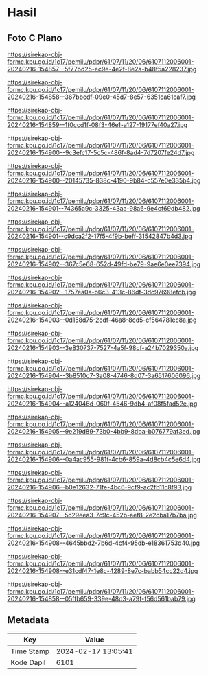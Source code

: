 # Hasil

## Foto C Plano

https://sirekap-obj-formc.kpu.go.id/1c17/pemilu/pdpr/61/07/11/20/06/6107112006001-20240216-154857--5f77bd25-ec9e-4e2f-8e2a-b48f5a228237.jpg

https://sirekap-obj-formc.kpu.go.id/1c17/pemilu/pdpr/61/07/11/20/06/6107112006001-20240216-154858--367bbcdf-09e0-45d7-8e57-6351ca61caf7.jpg

https://sirekap-obj-formc.kpu.go.id/1c17/pemilu/pdpr/61/07/11/20/06/6107112006001-20240216-154859--1f0ccd1f-08f3-46e1-a127-19177ef40a27.jpg

https://sirekap-obj-formc.kpu.go.id/1c17/pemilu/pdpr/61/07/11/20/06/6107112006001-20240216-154900--9c3efc17-5c5c-486f-8ad4-7d7207fe24d7.jpg

https://sirekap-obj-formc.kpu.go.id/1c17/pemilu/pdpr/61/07/11/20/06/6107112006001-20240216-154900--20145735-838c-4190-9b84-c557e0e335b4.jpg

https://sirekap-obj-formc.kpu.go.id/1c17/pemilu/pdpr/61/07/11/20/06/6107112006001-20240216-154901--74365a9c-3325-43aa-98a6-9e4cf69db482.jpg

https://sirekap-obj-formc.kpu.go.id/1c17/pemilu/pdpr/61/07/11/20/06/6107112006001-20240216-154901--c9dca2f2-17f5-4f9b-beff-31542847b4d3.jpg

https://sirekap-obj-formc.kpu.go.id/1c17/pemilu/pdpr/61/07/11/20/06/6107112006001-20240216-154902--367c5e68-652d-49fd-be79-9ae6e0ee7394.jpg

https://sirekap-obj-formc.kpu.go.id/1c17/pemilu/pdpr/61/07/11/20/06/6107112006001-20240216-154902--1757ea0a-b6c3-413c-86df-3dc97698efcb.jpg

https://sirekap-obj-formc.kpu.go.id/1c17/pemilu/pdpr/61/07/11/20/06/6107112006001-20240216-154903--0d158d75-2cdf-46a8-8cd5-cf564781ec8a.jpg

https://sirekap-obj-formc.kpu.go.id/1c17/pemilu/pdpr/61/07/11/20/06/6107112006001-20240216-154903--3e830737-7527-4a5f-98cf-a24b7029350a.jpg

https://sirekap-obj-formc.kpu.go.id/1c17/pemilu/pdpr/61/07/11/20/06/6107112006001-20240216-154904--3b8510c7-3a08-4746-8d07-3a6517606096.jpg

https://sirekap-obj-formc.kpu.go.id/1c17/pemilu/pdpr/61/07/11/20/06/6107112006001-20240216-154904--a124046d-060f-4546-9db4-af08f5fad52e.jpg

https://sirekap-obj-formc.kpu.go.id/1c17/pemilu/pdpr/61/07/11/20/06/6107112006001-20240216-154905--9e219d89-73b0-4bb9-8dba-b076779af3ed.jpg

https://sirekap-obj-formc.kpu.go.id/1c17/pemilu/pdpr/61/07/11/20/06/6107112006001-20240216-154906--0a4ac955-981f-4cb6-859a-4d8cb4c5e6d4.jpg

https://sirekap-obj-formc.kpu.go.id/1c17/pemilu/pdpr/61/07/11/20/06/6107112006001-20240216-154906--b0e12632-71fe-4bc6-9cf9-ac2fb11c8f93.jpg

https://sirekap-obj-formc.kpu.go.id/1c17/pemilu/pdpr/61/07/11/20/06/6107112006001-20240216-154907--5c29eea3-7c9c-452b-aef8-2e2cba17b7ba.jpg

https://sirekap-obj-formc.kpu.go.id/1c17/pemilu/pdpr/61/07/11/20/06/6107112006001-20240216-154908--4645bbd2-7b6d-4cf4-95db-e18361753d40.jpg

https://sirekap-obj-formc.kpu.go.id/1c17/pemilu/pdpr/61/07/11/20/06/6107112006001-20240216-154908--e31cdf47-1e8c-4289-8e7c-babb54cc22d4.jpg

https://sirekap-obj-formc.kpu.go.id/1c17/pemilu/pdpr/61/07/11/20/06/6107112006001-20240216-154858--05ffb659-339e-48d3-a79f-f56d561bab79.jpg


## Metadata

| Key        | Value               |
| ---------- | ------------------- |
| Time Stamp | 2024-02-17 13:05:41 |
| Kode Dapil | 6101                |



